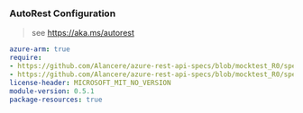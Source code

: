 ### AutoRest Configuration

> see https://aka.ms/autorest

``` yaml
azure-arm: true
require:
- https://github.com/Alancere/azure-rest-api-specs/blob/mocktest_R0/specification/resources/resource-manager/readme.md
- https://github.com/Alancere/azure-rest-api-specs/blob/mocktest_R0/specification/resources/resource-manager/readme.go.md
license-header: MICROSOFT_MIT_NO_VERSION
module-version: 0.5.1
package-resources: true
```